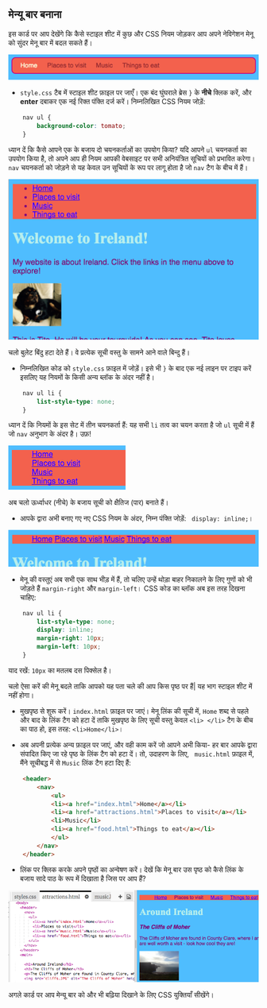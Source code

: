 ## मेन्यू बार बनाना

इस कार्ड पर आप देखेंगे कि कैसे स्टाइल शीट में कुछ और CSS नियम जोड़कर आप अपने नेविगेशन मेनू को सुंदर मेनू बार में बदल सकते हैं।

![एक मेनू बार का उदाहरण](images/egCoolMenuBar.png)

- `style.css` टैब में स्टाइल शीट फ़ाइल पर जाएँ। एक बंद घुंघराले ब्रेस `}` के **नीचे** क्लिक करें, और **enter** दबाकर एक नई रिक्त पंक्ति दर्ज करें। निम्नलिखित CSS नियम जोड़ें:

```css
    nav ul {
        background-color: tomato;
    }
```

ध्यान दें कि कैसे आपने एक के बजाय दो चयनकर्ताओं का उपयोग किया? यदि आपने `ul` चयनकर्ता का उपयोग किया है, तो अपने आप ही नियम आपकी वेबसाइट पर सभी अनियंत्रित सूचियों को प्रभावित करेगा। `nav` चयनकर्ता को जोड़ने से यह केवल उन सूचियों के रूप पर लागू होता है जो `nav` टैग के बीच में हैं।

![लाल पृष्ठभूमि के साथ सूची](images/egMenuBarFirstStyle.png)

चलो बुलेट बिंदु हटा देते हैं। वे प्रत्येक सूची वस्तु के सामने आने वाले बिन्दु हैं।

- निम्नलिखित कोड को `style.css` फ़ाइल में जोड़ें। इसे भी `}` के बाद एक नई लाइन पर टाइप करें इसलिए यह नियमों के किसी अन्य ब्लॉक के अंदर नहीं है।

```css
    nav ul li {
        list-style-type: none;
    }
```

ध्यान दें कि नियमों के इस सेट में तीन चयनकर्ता हैं: यह सभी `li` तत्व का चयन करता है जो `ul` सूची में हैं जो `nav` अनुभाग के अंदर है। उफ़!

![हटाए गए बुलेट बिंदुओं के साथ सूची](images/egMenuBarNoBullets.png)

अब चलो ऊर्ध्वाधर (नीचे) के बजाय सूची को क्षैतिज (पार) बनाते हैं।

- आपके द्वारा अभी बनाए गए नए CSS नियम के अंदर, निम्न पंक्ति जोड़ें: ` display: inline;`।

![](images/egMenuBarInline.png)

- मेनू की वस्तुएं अब सभी एक साथ भीड़ में हैं, तो चलिए उन्हें थोड़ा बाहर निकालने के लिए गुणों को भी जोड़ते हैं `margin-right` और `margin-left`। CSS कोड का ब्लॉक अब इस तरह दिखना चाहिए:

```css
    nav ul li {
        list-style-type: none;
        display: inline;
        margin-right: 10px;
        margin-left: 10px;
    }
```

याद रखें: `10px` का मतलब दस पिक्सेल है।

चलो ऐसा करें की मेनू बदले ताकि आपको यह पता चले की आप किस पृष्ठ पर हैं| यह भाग स्टाइल शीट में नहीं होगा।

- मुखपृष्ठ से शुरू करें। `index.html` फ़ाइल पर जाएं। मेनू लिंक की सूची में, `Home` शब्द से पहले और बाद के लिंक टैग को हटा दें ताकि मुखपृष्ठ के लिए सूची वस्तु केवल `<li> </li>` टैग के बीच का पाठ हो, इस तरह: `<li>Home</li>`।

- अब अपनी प्रत्येक अन्य फ़ाइल पर जाएं, और वही काम करें जो आपने अभी किया- हर बार आपके द्वारा संपादित किए जा रहे पृष्ठ के लिंक टैग को हटा दें। तो, उदाहरण के लिए, ` music.html` फ़ाइल में, मैंने सूचीबद्ध में से `Music` लिंक टैग हटा दिए हैं:

```html
    <header>
        <nav>
            <ul>
            <li><a href="index.html">Home</a></li>
            <li><a href="attractions.html">Places to visit</a></li>
            <li>Music</li>
            <li><a href="food.html">Things to eat</a></li>
            </ul>
        </nav>
    </header>
```

- लिंक पर क्लिक करके अपने पृष्ठों का अन्वेषण करें। देखें कि मेनू बार उस पृष्ठ को कैसे लिंक के बजाय सादे पाठ के रूप में दिखाता है जिस पर आप हैं? 

![वर्तमान पृष्ठ को उजागर करते मेनू बार का उदाहरण](images/egMenuBarOnPage.png)

अगले कार्ड पर आप मेन्यू बार को और भी बढ़िया दिखाने के लिए CSS युक्तियाँ सीखेंगे।